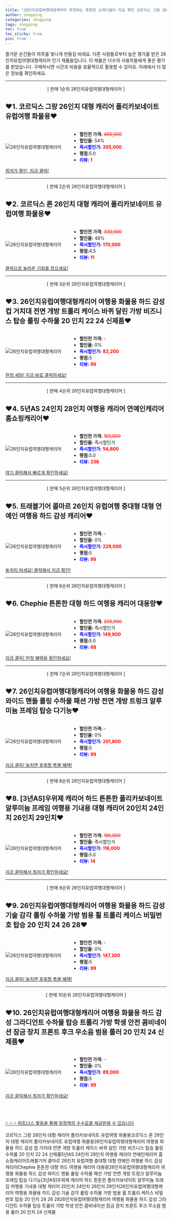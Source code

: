 ```yaml
---
title: "26인치유럽여행대형캐리어 추천하는 똑똑한 스테디셀러 지금 확인 코르딕스 그랑 26인치 대형 캐리어"
author: shopping
categories: shopping
tags: shopping
toc: true
toc_sticky: true
pin: true
---
```

즐거운 순간들이 하루를 빛나게 만들길 바래요. 다른 사람들로부터 높은 평가를 받은 26인치유럽여행대형캐리어 인기 제품들입니다. 이 제품은 다수의 사용자들에게 좋은 평가를 받았습니다. 구매하시면 시간과 비용을 효율적으로 활용할 수 있어요. 아래에서 더 많은 정보를 확인하세요.

---
<p class="toplist" style="margin: 0 auto; display: block; width: fit-content;">[ 판매 1순위 26인치유럽여행대형캐리어 ]</p>

<h2><strong>❤️1. 코르딕스 그랑 26인치 대형 캐리어 폴리카보네이트 유럽여행 화물용❤️</strong></h2>

<div style="display: flex; align-items: center;">
    <div style="flex: 0.4;">
        <img src="https://thumbnail6.coupangcdn.com/thumbnails/remote/230x230ex/image/vendor_inventory/2fa3/8282f0bd9bf043102aa7dad312e281b25359aaa94e16f6ee191fcc75137c.jpg" alt="26인치유럽여행대형캐리어" style="max-width: 100%;">
    </div>
    <div style="flex: 0.6; margin-left: 10px;">
        <ul>
            <li><strong>할인전 가격:</strong> <del style="color: red;">450,000</del></li>
            <li><strong>할인율:</strong> 54%</li>
            <li><span style='color:blue'><strong>즉시할인가:</strong></span> <span style='color:red'><strong>205,000</strong></span></li>
            <li><strong>평점:</strong>5.0</li>
            <li><span style='color:blue'><strong>리뷰:</strong></span> <span style='color:red'><strong>1</strong></span></li>
        </ul>
    </div>
</div>
<div class="center">
    <a href="https://selin100587001.github.io?lptag=AF9450613&subid=githubio&pageKey=8194298016&traceid=V0-153&itemId=23463663524&vendorItemId=90490335293" class="myButton">
        최저가 확인, 지금 클릭!
    </a>
</div>


---
<p class="toplist" style="margin: 0 auto; display: block; width: fit-content;">[ 판매 2순위 26인치유럽여행대형캐리어 ]</p>

<h2><strong>❤️2. 코르딕스 론 26인치 대형 캐리어 폴리카보네이트 유럽여행 화물용❤️</strong></h2>

<div style="display: flex; align-items: center;">
    <div style="flex: 0.4;">
        <img src="https://thumbnail7.coupangcdn.com/thumbnails/remote/230x230ex/image/vendor_inventory/5a47/d6b734bccfdd9463dd2972fc64eb327a377a228329cf32f98c0f063eef65.jpg" alt="26인치유럽여행대형캐리어" style="max-width: 100%;">
    </div>
    <div style="flex: 0.6; margin-left: 10px;">
        <ul>
            <li><strong>할인전 가격:</strong> <del style="color: red;">330,000</del></li>
            <li><strong>할인율:</strong> 48%</li>
            <li><span style='color:blue'><strong>즉시할인가:</strong></span> <span style='color:red'><strong>170,000</strong></span></li>
            <li><strong>평점:</strong>4.5</li>
            <li><span style='color:blue'><strong>리뷰:</strong></span> <span style='color:red'><strong>11</strong></span></li>
        </ul>
    </div>
</div>
<div class="center">
    <a href="https://selin100587001.github.io?lptag=AF9450613&subid=githubio&pageKey=7733003597&traceid=V0-153&itemId=20784603767&vendorItemId=89250452208" class="myButton">
        클릭으로 놀라운 기회를 잡으세요!
    </a>
</div>


---
<p class="toplist" style="margin: 0 auto; display: block; width: fit-content;">[ 판매 3순위 26인치유럽여행대형캐리어 ]</p>

<h2><strong>❤️3. 26인치유럽여행대형캐리어 여행용 화물용 하드 감성 컵 거치대 전면 개방 트롤리 케이스 바퀴 달린 가방 비즈니스 탑승 롤링 수하물 20 인치 22 24 신제품❤️</strong></h2>

<div style="display: flex; align-items: center;">
    <div style="flex: 0.4;">
        <img src="https://thumbnail10.coupangcdn.com/thumbnails/remote/230x230ex/image/vendor_inventory/ca11/9c3950e45ee34b10712ed7272f888f340eed581bc8fe4b5931acf47fa4dc.jpg" alt="26인치유럽여행대형캐리어" style="max-width: 100%;">
    </div>
    <div style="flex: 0.6; margin-left: 10px;">
        <ul>
            <li><strong>할인전 가격:</strong> <del style="color: red;">-</del></li>
            <li><strong>할인율:</strong> 0%</li>
            <li><span style='color:blue'><strong>즉시할인가:</strong></span> <span style='color:red'><strong>83,200</strong></span></li>
            <li><strong>평점:</strong>5</li>
            <li><span style='color:blue'><strong>리뷰:</strong></span> <span style='color:red'><strong>99</strong></span></li>
        </ul>
    </div>
</div>
<div class="center">
    <a href="https://selin100587001.github.io?lptag=AF9450613&subid=githubio&pageKey=8169814122&traceid=V0-153&itemId=23329498497&vendorItemId=90361185003" class="myButton">
        한정 세일! 지금 바로 클릭하세요!
    </a>
</div>


---
<p class="toplist" style="margin: 0 auto; display: block; width: fit-content;">[ 판매 4순위 26인치유럽여행대형캐리어 ]</p>

<h2><strong>❤️4. 5년AS 24인치 28인치 여행용 캐리어 연예인캐리어 홈쇼핑캐리어❤️</strong></h2>

<div style="display: flex; align-items: center;">
    <div style="flex: 0.4;">
        <img src="https://thumbnail6.coupangcdn.com/thumbnails/remote/230x230ex/image/vendor_inventory/aeee/f7f429d8daf02caf20bf8674f72a0d5f996851b892c846de578632016fc2.jpg" alt="26인치유럽여행대형캐리어" style="max-width: 100%;">
    </div>
    <div style="flex: 0.6; margin-left: 10px;">
        <ul>
            <li><strong>할인전 가격:</strong> <del style="color: red;">159,000</del></li>
            <li><strong>할인율:</strong> 즉시할인가</li>
            <li><span style='color:blue'><strong>즉시할인가:</strong></span> <span style='color:red'><strong>54,800</strong></span></li>
            <li><strong>평점:</strong>5.0</li>
            <li><span style='color:blue'><strong>리뷰:</strong></span> <span style='color:red'><strong>238</strong></span></li>
        </ul>
    </div>
</div>
<div class="center">
    <a href="https://selin100587001.github.io?lptag=AF9450613&subid=githubio&pageKey=8084850948&traceid=V0-153&itemId=22812947540&vendorItemId=89925260157" class="myButton">
        여기 클릭해서 빠르게 확인하세요!
    </a>
</div>


---
<p class="toplist" style="margin: 0 auto; display: block; width: fit-content;">[ 판매 5순위 26인치유럽여행대형캐리어 ]</p>

<h2><strong>❤️5. 트래블기어 콜마르 26인치 유럽여행 중대형 대형 연예인 여행용 하드 감성 캐리어❤️</strong></h2>

<div style="display: flex; align-items: center;">
    <div style="flex: 0.4;">
        <img src="https://thumbnail8.coupangcdn.com/thumbnails/remote/230x230ex/image/vendor_inventory/295f/29004a0a964891f082993441c4520a9d409e4dd7ff73f0dd5088c05dbb5a.jpg" alt="26인치유럽여행대형캐리어" style="max-width: 100%;">
    </div>
    <div style="flex: 0.6; margin-left: 10px;">
        <ul>
            <li><strong>할인전 가격:</strong> <del style="color: red;">-</del></li>
            <li><strong>할인율:</strong> 0%</li>
            <li><span style='color:blue'><strong>즉시할인가:</strong></span> <span style='color:red'><strong>229,000</strong></span></li>
            <li><strong>평점:</strong>5</li>
            <li><span style='color:blue'><strong>리뷰:</strong></span> <span style='color:red'><strong>99</strong></span></li>
        </ul>
    </div>
</div>
<div class="center">
    <a href="https://selin100587001.github.io?lptag=AF9450613&subid=githubio&pageKey=8160041898&traceid=V0-153&itemId=23259370335&vendorItemId=90291745023" class="myButton">
        놓치지 마세요! 클릭해서 지금 확인!
    </a>
</div>


---
<p class="toplist" style="margin: 0 auto; display: block; width: fit-content;">[ 판매 6순위 26인치유럽여행대형캐리어 ]</p>

<h2><strong>❤️6. Chephie 튼튼한 대형 하드 여행용 캐리어 대용량❤️</strong></h2>

<div style="display: flex; align-items: center;">
    <div style="flex: 0.4;">
        <img src="https://thumbnail8.coupangcdn.com/thumbnails/remote/230x230ex/image/vendor_inventory/2e67/1cd71000914fd153e15dc98f010ff61a28526b269050ca60f5515dc59376.jpg" alt="26인치유럽여행대형캐리어" style="max-width: 100%;">
    </div>
    <div style="flex: 0.6; margin-left: 10px;">
        <ul>
            <li><strong>할인전 가격:</strong> <del style="color: red;">209,900</del></li>
            <li><strong>할인율:</strong> 즉시할인가</li>
            <li><span style='color:blue'><strong>즉시할인가:</strong></span> <span style='color:red'><strong>149,900</strong></span></li>
            <li><strong>평점:</strong>5.0</li>
            <li><span style='color:blue'><strong>리뷰:</strong></span> <span style='color:red'><strong>68</strong></span></li>
        </ul>
    </div>
</div>
<div class="center">
    <a href="https://selin100587001.github.io?lptag=AF9450613&subid=githubio&pageKey=8204968388&traceid=V0-153&itemId=23532238719&vendorItemId=90558524489" class="myButton">
        지금 클릭! 한정 혜택을 확인하세요!
    </a>
</div>


---
<p class="toplist" style="margin: 0 auto; display: block; width: fit-content;">[ 판매 7순위 26인치유럽여행대형캐리어 ]</p>

<h2><strong>❤️7. 26인치유럽여행대형캐리어 여행용 화물용 하드 감성 와이드 핸들 롤링 수하물 패션 가방 전면 개방 트렁크 알루미늄 프레임 탑승 다기능❤️</strong></h2>

<div style="display: flex; align-items: center;">
    <div style="flex: 0.4;">
        <img src="https://thumbnail9.coupangcdn.com/thumbnails/remote/230x230ex/image/vendor_inventory/e6c9/6b480977cddf27e557cb5ce9f0ecd22951c273d36f5af2e9ee6b473a15f3.jpg" alt="26인치유럽여행대형캐리어" style="max-width: 100%;">
    </div>
    <div style="flex: 0.6; margin-left: 10px;">
        <ul>
            <li><strong>할인전 가격:</strong> <del style="color: red;">-</del></li>
            <li><strong>할인율:</strong> 0%</li>
            <li><span style='color:blue'><strong>즉시할인가:</strong></span> <span style='color:red'><strong>201,800</strong></span></li>
            <li><strong>평점:</strong>5</li>
            <li><span style='color:blue'><strong>리뷰:</strong></span> <span style='color:red'><strong>99</strong></span></li>
        </ul>
    </div>
</div>
<div class="center">
    <a href="https://selin100587001.github.io?lptag=AF9450613&subid=githubio&pageKey=8080108617&traceid=V0-153&itemId=22781375406&vendorItemId=90344424136" class="myButton">
        지금 클릭! 놓치면 후회할 특별 혜택!
    </a>
</div>


---
<p class="toplist" style="margin: 0 auto; display: block; width: fit-content;">[ 판매 8순위 26인치유럽여행대형캐리어 ]</p>

<h2><strong>❤️8. [3년AS]우위제 캐리어 하드 튼튼한 폴리카보네이트 알루미늄 프레임 여행용 기내용 대형 캐리어 20인치 24인치 26인치 29인치❤️</strong></h2>

<div style="display: flex; align-items: center;">
    <div style="flex: 0.4;">
        <img src="https://thumbnail6.coupangcdn.com/thumbnails/remote/230x230ex/image/vendor_inventory/8696/7c82a8a9cfe52a61aa234d55340de3bef0d780625e3456eb31d7aa6ea811.png" alt="26인치유럽여행대형캐리어" style="max-width: 100%;">
    </div>
    <div style="flex: 0.6; margin-left: 10px;">
        <ul>
            <li><strong>할인전 가격:</strong> <del style="color: red;">185,000</del></li>
            <li><strong>할인율:</strong> 즉시할인가</li>
            <li><span style='color:blue'><strong>즉시할인가:</strong></span> <span style='color:red'><strong>116,000</strong></span></li>
            <li><strong>평점:</strong>5.0</li>
            <li><span style='color:blue'><strong>리뷰:</strong></span> <span style='color:red'><strong>14</strong></span></li>
        </ul>
    </div>
</div>
<div class="center">
    <a href="https://selin100587001.github.io?lptag=AF9450613&subid=githubio&pageKey=8129313907&traceid=V0-153&itemId=23083661413&vendorItemId=90117148894" class="myButton">
        지금 클릭해서 최저가 확인하세요!
    </a>
</div>


---
<p class="toplist" style="margin: 0 auto; display: block; width: fit-content;">[ 판매 9순위 26인치유럽여행대형캐리어 ]</p>

<h2><strong>❤️9. 26인치유럽여행대형캐리어 여행용 화물용 하드 감성 기술 감각 롤링 수하물 가방 범용 휠 트롤리 케이스 비밀번호 탑승 20 인치 24 26 28❤️</strong></h2>

<div style="display: flex; align-items: center;">
    <div style="flex: 0.4;">
        <img src="https://thumbnail9.coupangcdn.com/thumbnails/remote/230x230ex/image/vendor_inventory/fc45/7cb8adb1a0e2a5261fe8d95b54507d6d7b3982932c455ae1fa447f63cb58.jpg" alt="26인치유럽여행대형캐리어" style="max-width: 100%;">
    </div>
    <div style="flex: 0.6; margin-left: 10px;">
        <ul>
            <li><strong>할인전 가격:</strong> <del style="color: red;">-</del></li>
            <li><strong>할인율:</strong> 0%</li>
            <li><span style='color:blue'><strong>즉시할인가:</strong></span> <span style='color:red'><strong>147,200</strong></span></li>
            <li><strong>평점:</strong>5</li>
            <li><span style='color:blue'><strong>리뷰:</strong></span> <span style='color:red'><strong>99</strong></span></li>
        </ul>
    </div>
</div>
<div class="center">
    <a href="https://selin100587001.github.io?lptag=AF9450613&subid=githubio&pageKey=8169831010&traceid=V0-153&itemId=23329569443&vendorItemId=90361253943" class="myButton">
        지금 클릭! 놓치면 후회할 특별 혜택!
    </a>
</div>


---
<p class="toplist" style="margin: 0 auto; display: block; width: fit-content;">[ 판매 10순위 26인치유럽여행대형캐리어 ]</p>

<h2><strong>❤️10. 26인치유럽여행대형캐리어 여행용 화물용 하드 감성 그라디언트 수하물 탑승 트롤리 가방 학생 안전 콤비네이션 잠금 장치 프론트 후크 무소음 범용 롤러 20 인치 24 신제품❤️</strong></h2>

<div style="display: flex; align-items: center;">
    <div style="flex: 0.4;">
        <img src="https://thumbnail6.coupangcdn.com/thumbnails/remote/230x230ex/image/vendor_inventory/ced3/53f4213260097618ab797eee41473326482cd0cbcfb6fe5ca03e532b0e49.jpg" alt="26인치유럽여행대형캐리어" style="max-width: 100%;">
    </div>
    <div style="flex: 0.6; margin-left: 10px;">
        <ul>
            <li><strong>할인전 가격:</strong> <del style="color: red;">-</del></li>
            <li><strong>할인율:</strong> 0%</li>
            <li><span style='color:blue'><strong>즉시할인가:</strong></span> <span style='color:red'><strong>89,000</strong></span></li>
            <li><strong>평점:</strong>5</li>
            <li><span style='color:blue'><strong>리뷰:</strong></span> <span style='color:red'><strong>99</strong></span></li>
        </ul>
    </div>
</div>
<div class="center">
    <a href="https://selin100587001.github.io?lptag=AF9450613&subid=githubio&pageKey=8169816569&traceid=V0-153&itemId=23329507027&vendorItemId=90361192893" class="myButton">
        지금 클릭해서 최저가 확인하세요!
    </a>
</div>

<br><br><br>[💦 💦 💦 파트너스 활동을 통해 일정액의 수수료를 제공받을 수 있습니다](https://link.coupang.com/a/bcpT2c)<br><br>코르딕스 그랑 26인치 대형 캐리어 폴리카보네이트 유럽여행 화물용코르딕스 론 26인치 대형 캐리어 폴리카보네이트 유럽여행 화물용26인치유럽여행대형캐리어 여행용 화물용 하드 감성 컵 거치대 전면 개방 트롤리 케이스 바퀴 달린 가방 비즈니스 탑승 롤링 수하물 20 인치 22 24 신제품5년AS 24인치 28인치 여행용 캐리어 연예인캐리어 홈쇼핑캐리어트래블기어 콜마르 26인치 유럽여행 중대형 대형 연예인 여행용 하드 감성 캐리어Chephie 튼튼한 대형 하드 여행용 캐리어 대용량26인치유럽여행대형캐리어 여행용 화물용 하드 감성 와이드 핸들 롤링 수하물 패션 가방 전면 개방 트렁크 알루미늄 프레임 탑승 다기능[3년AS]우위제 캐리어 하드 튼튼한 폴리카보네이트 알루미늄 프레임 여행용 기내용 대형 캐리어 20인치 24인치 26인치 29인치26인치유럽여행대형캐리어 여행용 화물용 하드 감성 기술 감각 롤링 수하물 가방 범용 휠 트롤리 케이스 비밀번호 탑승 20 인치 24 26 2826인치유럽여행대형캐리어 여행용 화물용 하드 감성 그라디언트 수하물 탑승 트롤리 가방 학생 안전 콤비네이션 잠금 장치 프론트 후크 무소음 범용 롤러 20 인치 24 신제품